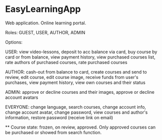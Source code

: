 # EasyLearningApp
Web application. Online learning portal.


Roles: GUEST, USER, AUTHOR, ADMIN

Options:
 
  USER: view video-lessons, deposit to acc balance via card, buy course by card or from balance,  view payment history,
        view purchased courses list, rate authors of purchased courses, rate purchased courses
        
  AUTHOR:  cash-out from balance to card, create courses and send to review, edit course, edit course image, 
          receive funds from user's purchases, view payment history, view own courses and their status
          
  ADMIN: approve or decline courses and their images, approve or decline account avatars
  
  EVERYONE: change language, search courses, change account info, change account avatar, 
           change password, view courses and author's information,
           restore password (receive link on email)




**
 Course state: frozen, on review, approved. Only approved courses can be purchased or showed from search function.